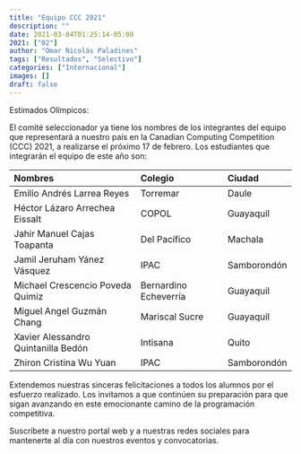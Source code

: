 ```yaml
---
title: "Equipo CCC 2021"
description: ""
date: 2021-03-04T01:25:14-05:00
2021: ["02"]
author: "Omar Nicolás Paladines"
tags: ["Resultados", "Selectivo"]
categories: ["Internacional"]
images: []
draft: false
---
```


Estimados Olímpicos:

El comité seleccionador ya tiene los nombres de los integrantes del equipo que representará
a nuestro país en la Canadian Computing Competition (CCC) 2021, a realizarse el próximo
17 de febrero. Los estudiantes que integrarán el equipo de este año son:

| Nombres                             | Colegio               | Ciudad      |
| :---------------------------------- | :-------------------- | :---------- |
| Emilio Andrés Larrea Reyes          | Torremar              | Daule       |
| Héctor Lázaro Arrechea Eissalt      | COPOL                 | Guayaquil   |
| Jahir Manuel Cajas Toapanta         | Del Pacífico          | Machala     |
| Jamil Jeruham Yánez Vásquez         | IPAC                  | Samborondón |
| Michael Crescencio Poveda Quimiz    | Bernardino Echeverría | Guayaquil   |
| Miguel Angel Guzmán Chang           | Mariscal Sucre        | Guayaquil   |
| Xavier Alessandro Quintanilla Bedón | Intisana              | Quito       |
| Zhiron Cristina Wu Yuan             | IPAC                  | Samborondón |

Extendemos nuestras sinceras felicitaciones a todos los alumnos por el esfuerzo realizado.
Los invitamos a que continúen su preparación para que sigan avanzando en este emocionante
camino de la programación competitiva.

Suscríbete a nuestro portal web y a nuestras redes sociales para mantenerte al día
con nuestros eventos y convocatorias.
